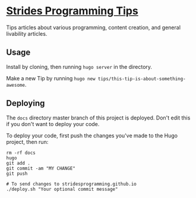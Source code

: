 # [Strides Programming Tips](https://stridesprogramming.github.io/)
Tips articles about various programming, content creation, and general livability articles.

## Usage

Install by cloning, then running `hugo server` in the directory.

Make a new Tip by running `hugo new tips/this-tip-is-about-something-awesome`.

## Deploying

The `docs` directory master branch of this project is deployed. Don't edit this if you don't want to deploy your code. 

To deploy your code, first push the changes you've made to the Hugo project, then run:
```
rm -rf docs
hugo
git add .
git commit -am "MY CHANGE"
git push

# To send changes to stridesprogramming.github.io
./deploy.sh "Your optional commit message" 

```
